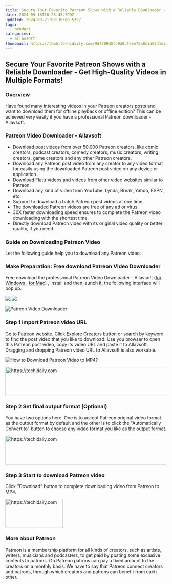 ```yaml
---
title: Secure Your Favorite Patreon Shows with a Reliable Downloader - Get High-Quality Videos in Multiple Formats!
date: 2024-09-18T18:28:45.799Z
updated: 2024-09-21T03:36:00.539Z
tags:
  - product
categories:
  - allavsoft
thumbnail: https://thmb.techidaily.com/9d7209d5fb9a0cfe5e75a8c3a6641e5ae9f76e0cf05800aca156d25ea3fa017f.jpg
---
```


## Secure Your Favorite Patreon Shows with a Reliable Downloader - Get High-Quality Videos in Multiple Formats!

### Overview

Have found many interesting videos in your Patreon creators posts and want to download them for offline playback or offline edition? This can be achieved very easily if you have a professional Patreon downloader - Allavsoft.

### Patreon Video Downloader - Allavsoft

* Download post videos from over 50,000 Patreon creators, like comic creators, podcast creators, comedy creators, music creators, writing creators, game creators and any other Patreon creators.
* Download any Patreon post video from any creator to any video format for easily using the downloaded Patreon post video on any device or application.
* Download Flattr videos and videos from other video websites similar to Patreon.
* Download any kind of video from YouTube, Lynda, Break, Yahoo, ESPN, etc.
* Support to download a batch Patreon post videos at one time.
* The downloaded Patreon videos are free of any ad or virus.
* 30X faster downloading speed ensures to complete the Patreon video downloading with the shortest time.
* Directly download Patreon video with its original video quality or better quality, if you need.

### Guide on Downloading Patreon Video

Let the following guide help you to download any Patreon video.

### Make Preparation: Free download Patreon Video Downloader

Free download the professional Patreon Video Downloader - Allavsoft ([for Windows](https://tools.techidaily.com/allavsoft/products/) , [for Mac](https://tools.techidaily.com/allavsoft/products/)) , install and then launch it, the following interface will pop up.

[![](https://www.allavsoft.com/how-to/../images/how-to/free-download-win.jpg)](https://tools.techidaily.com/allavsoft/products/) [![](https://www.allavsoft.com/how-to/../images/how-to/free-download-mac.jpg)](https://tools.techidaily.com/allavsoft/products/)

![Patreon Video Downloader](https://www.allavsoft.com/how-to/../images/allavsoft/screen-shot-600.jpg)

### Step 1 Import Patreon video URL

Go to Patreon website. Click Explore Creators button or search by keyword to find the post video that you like to download. Use you browser to open this Patreon post video, copy its video URL and paste it to Allavsoft. Dragging and dropping Patreon video URL to Allavsoft is also workable.

![How to Download Patreon Video to MP4?](https://www.allavsoft.com/how-to/../images/how-to/download-rtmp-video/download-rtmp-video.jpg)

<!-- affiliate ads begin -->
<a href="https://appsumo.8odi.net/c/5597632/2087389/7443" target="_top" id="2087389">
  <img src="//a.impactradius-go.com/display-ad/7443-2087389" border="0" alt="https://techidaily.com" width="728" height="90"/>
</a>
<img height="0" width="0" src="https://appsumo.8odi.net/i/5597632/2087389/7443" style="position:absolute;visibility:hidden;" border="0" />
<!-- affiliate ads end -->

### Step 2 Set final output format (Optional)

You have two options here. One is to accept Patreon original video format as the output format by default and the other is to click the "Automatically Convert to" button to choose any video format you like as the output format.

<!-- affiliate ads begin -->
<a href="https://unicoeye.pxf.io/c/5597632/2148774/18498" target="_top" id="2148774">
  <img src="//a.impactradius-go.com/display-ad/18498-2148774" border="0" alt="https://techidaily.com" width="728" height="90"/>
</a>
<img height="0" width="0" src="https://unicoeye.pxf.io/i/5597632/2148774/18498" style="position:absolute;visibility:hidden;" border="0" />
<!-- affiliate ads end -->

### Step 3 Start to download Patreon video

Click "Download" button to complete downloading video from Patreon to MP4.

<!-- affiliate ads begin -->
<a href="https://aligracehair.sjv.io/c/5597632/2135397/19272" target="_top" id="2135397">
  <img src="//a.impactradius-go.com/display-ad/19272-2135397" border="0" alt="https://techidaily.com" width="180" height="90"/>
</a>
<img height="0" width="0" src="https://aligracehair.sjv.io/i/5597632/2135397/19272" style="position:absolute;visibility:hidden;" border="0" />
<!-- affiliate ads end -->

### More about Patreon

Patreon is a membership platform for all kinds of creators, such as artists, writers, musicians and podcasters, to get paid by posting some exclusive contents to patrons. On Patreon patrons can pay a fixed amount to the creators on a monthly basis. We have to say that Patreon connect creators and patrons, through which creators and patrons can benefit from each other.

<ins class="adsbygoogle"
     style="display:block"
     data-ad-format="autorelaxed"
     data-ad-client="ca-pub-7571918770474297"
     data-ad-slot="1223367746"></ins>

<ins class="adsbygoogle"
     style="display:block"
     data-ad-client="ca-pub-7571918770474297"
     data-ad-slot="8358498916"
     data-ad-format="auto"
     data-full-width-responsive="true"></ins>



